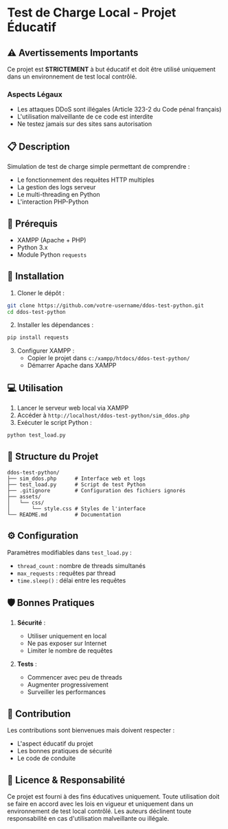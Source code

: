 # Test de Charge Local - Projet Éducatif

## ⚠️ Avertissements Importants

Ce projet est **STRICTEMENT** à but éducatif et doit être utilisé uniquement dans un environnement de test local contrôlé.

### Aspects Légaux
- Les attaques DDoS sont illégales (Article 323-2 du Code pénal français)
- L'utilisation malveillante de ce code est interdite
- Ne testez jamais sur des sites sans autorisation

## 📋 Description

Simulation de test de charge simple permettant de comprendre :
- Le fonctionnement des requêtes HTTP multiples
- La gestion des logs serveur
- Le multi-threading en Python
- L'interaction PHP-Python

## 🔧 Prérequis

- XAMPP (Apache + PHP)
- Python 3.x
- Module Python `requests`

## 🚀 Installation

1. Cloner le dépôt :
```bash
git clone https://github.com/votre-username/ddos-test-python.git
cd ddos-test-python
```

2. Installer les dépendances :
```bash
pip install requests
```

3. Configurer XAMPP :
   - Copier le projet dans `c:/xampp/htdocs/ddos-test-python/`
   - Démarrer Apache dans XAMPP

## 💻 Utilisation

1. Lancer le serveur web local via XAMPP
2. Accéder à `http://localhost/ddos-test-python/sim_ddos.php`
3. Exécuter le script Python :
```bash
python test_load.py
```

## 📁 Structure du Projet

```
ddos-test-python/
├── sim_ddos.php      # Interface web et logs
├── test_load.py      # Script de test Python
├── .gitignore        # Configuration des fichiers ignorés
├── assets/
│   └── css/
│       └── style.css # Styles de l'interface
└── README.md         # Documentation
```

## ⚙️ Configuration

Paramètres modifiables dans `test_load.py` :
- `thread_count` : nombre de threads simultanés
- `max_requests` : requêtes par thread
- `time.sleep()` : délai entre les requêtes

## 🛡️ Bonnes Pratiques

1. **Sécurité** :
   - Utiliser uniquement en local
   - Ne pas exposer sur Internet
   - Limiter le nombre de requêtes

2. **Tests** :
   - Commencer avec peu de threads
   - Augmenter progressivement
   - Surveiller les performances

## 👥 Contribution

Les contributions sont bienvenues mais doivent respecter :
- L'aspect éducatif du projet
- Les bonnes pratiques de sécurité
- Le code de conduite

## 📝 Licence & Responsabilité

Ce projet est fourni à des fins éducatives uniquement. Toute utilisation doit se faire en accord avec les lois en vigueur et uniquement dans un environnement de test local contrôlé. Les auteurs déclinent toute responsabilité en cas d'utilisation malveillante ou illégale.